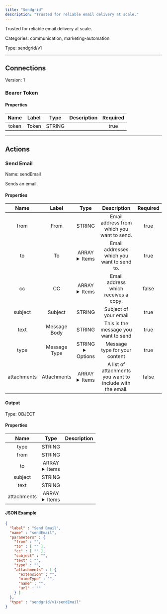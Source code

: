 ```yaml
---
title: "Sendgrid"
description: "Trusted for reliable email delivery at scale."
---
```


Trusted for reliable email delivery at scale.


Categories: communication, marketing-automation


Type: sendgrid/v1

<hr />



## Connections

Version: 1


### Bearer Token

#### Properties

|      Name       |      Label     |     Type     |     Description     | Required |
|:---------------:|:--------------:|:------------:|:-------------------:|:--------:|
| token | Token | STRING |  | true |





<hr />



## Actions


### Send Email
Name: sendEmail

Sends an email.

#### Properties

|      Name       |      Label     |     Type     |     Description     | Required |
|:---------------:|:--------------:|:------------:|:-------------------:|:--------:|
| from | From | STRING | Email address from which you want to send. | true |
| to | To | ARRAY <details> <summary> Items </summary> [STRING] </details> | Email addresses which you want to send to. | true |
| cc | CC | ARRAY <details> <summary> Items </summary> [STRING] </details> | Email address which receives a copy. | false |
| subject | Subject | STRING | Subject of your email | true |
| text | Message Body | STRING | This is the message you want to send | true |
| type | Message Type | STRING <details> <summary> Options </summary> text/plain, text/html </details> | Message type for your content | true |
| attachments | Attachments | ARRAY <details> <summary> Items </summary> [FILE_ENTRY] </details> | A list of attachments you want to include with the email. | false |


#### Output



Type: OBJECT


#### Properties

|     Name     |     Type     |     Description     |
|:------------:|:------------:|:-------------------:|
| type | STRING |  |
| from | STRING |  |
| to | ARRAY <details> <summary> Items </summary> [STRING] </details> |  |
| subject | STRING |  |
| text | STRING |  |
| attachments | ARRAY <details> <summary> Items </summary> [FILE_ENTRY] </details> |  |




#### JSON Example
```json
{
  "label" : "Send Email",
  "name" : "sendEmail",
  "parameters" : {
    "from" : "",
    "to" : [ "" ],
    "cc" : [ "" ],
    "subject" : "",
    "text" : "",
    "type" : "",
    "attachments" : [ {
      "extension" : "",
      "mimeType" : "",
      "name" : "",
      "url" : ""
    } ]
  },
  "type" : "sendgrid/v1/sendEmail"
}
```




